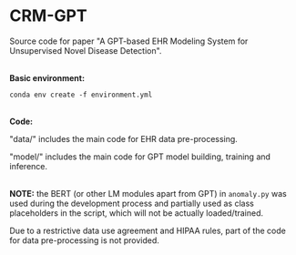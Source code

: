 # CRM-GPT


Source code for paper "A GPT-based EHR Modeling System for Unsupervised Novel Disease Detection".

\
**Basic environment:** 

```
conda env create -f environment.yml
```

\
**Code:**

"data/" includes the main code for EHR data pre-processing.

"model/" includes the main code for GPT model building, training and inference.


\
**NOTE:** the BERT (or other LM modules apart from GPT) in `anomaly.py` was used during the development process and partially used as class placeholders in the script, which will not be actually loaded/trained. 

Due to a restrictive data use agreement and HIPAA rules, part of the code for data pre-processing is not provided.


